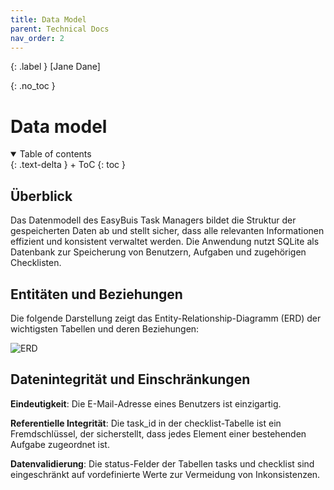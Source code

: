 ```yaml
---
title: Data Model
parent: Technical Docs
nav_order: 2
---
```


{: .label }
[Jane Dane]

{: .no_toc }
# Data model

<details open markdown="block">
{: .text-delta }
<summary>Table of contents</summary>
+ ToC
{: toc }
</details>

## Überblick

Das Datenmodell des EasyBuis Task Managers bildet die Struktur der gespeicherten Daten ab und stellt sicher, dass alle relevanten Informationen effizient und konsistent verwaltet werden. Die Anwendung nutzt SQLite als Datenbank zur Speicherung von Benutzern, Aufgaben und zugehörigen Checklisten.

## Entitäten und Beziehungen

Die folgende Darstellung zeigt das Entity-Relationship-Diagramm (ERD) der wichtigsten Tabellen und deren Beziehungen:

![ERD](images\ERD.png)


## Datenintegrität und Einschränkungen

**Eindeutigkeit**: Die E-Mail-Adresse eines Benutzers ist einzigartig.

**Referentielle Integrität**: Die task_id in der checklist-Tabelle ist ein Fremdschlüssel, der sicherstellt, dass jedes Element einer bestehenden Aufgabe zugeordnet ist.

**Datenvalidierung**: Die status-Felder der Tabellen tasks und checklist sind eingeschränkt auf vordefinierte Werte zur Vermeidung von Inkonsistenzen.


